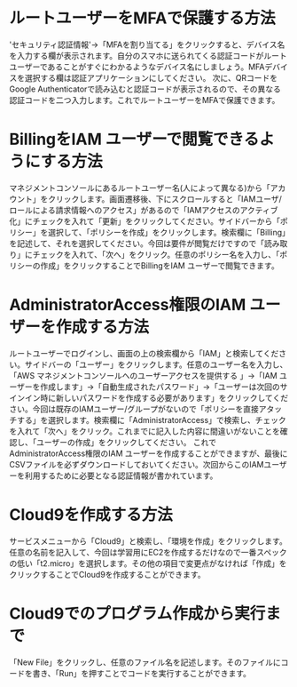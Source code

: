 # ルートユーザーをMFAで保護する方法
'セキュリティ認証情報'→「MFAを割り当てる」をクリックすると、デバイス名を入力する欄が表示されます。自分のスマホに送られてくる認証コードがルートユーザーであることがすぐにわかるようなデバイス名にしましょう。MFAデバイスを選択する欄は認証アプリケーションにしてください。
次に、QRコードをGoogle Authenticatorで読み込むと認証コードが表示されるので、その異なる認証コードを二つ入力します。これでルートユーザーをMFAで保護できます。

# BillingをIAM ユーザーで閲覧できるようにする方法
マネジメントコンソールにあるルートユーザー名(人によって異なる)から「アカウント」をクリックします。画面遷移後、下にスクロールすると「IAMユーザ/ロールによる請求情報へのアクセス」があるので「IAMアクセスのアクティブ化」にチェックを入れて「更新」をクリックしてください。サイドバーから「ポリシー」を選択して、「ポリシーを作成」をクリックします。検索欄に「Billing」を記述して、それを選択してください。今回は要件が閲覧だけですので「読み取り」にチェックを入れて、「次へ」をクリック。任意のポリシー名を入力し、「ポリシーの作成」をクリックすることでBillingをIAM ユーザーで閲覧できます。

# AdministratorAccess権限のIAM ユーザーを作成する方法
ルートユーザーでログインし、画面の上の検索欄から「IAM」と検索してください。サイドバーの「ユーザー」をクリックします。任意のユーザー名を入力し、「AWS マネジメントコンソールへのユーザーアクセスを提供する 」→「IAM ユーザーを作成します」→「自動生成されたパスワード」→「ユーザーは次回のサインイン時に新しいパスワードを作成する必要があります」をクリックしてください。今回は既存のIAMユーザー/グループがないので「ポリシーを直接アタッチする」を選択します。検索欄に「AdministratorAccess」で検索し、チェックを入れて「次へ」をクリック。これまでに記入した内容に間違いがないことを確認し、「ユーザーの作成」をクリックしてください。
これでAdministratorAccess権限のIAM ユーザーを作成することができますが、最後にCSVファイルを必ずダウンロードしておいてください。次回からこのIAMユーザーを利用するために必要となる認証情報が書かれています。

# Cloud9を作成する方法
サービスメニューから「Cloud9」と検索し、「環境を作成」をクリックします。任意の名前を記入して、今回は学習用にEC2を作成するだけなので一番スペックの低い「t2.micro」を選択します。その他の項目で変更点がなければ「作成」をクリックすることでCloud9を作成することができます。

# Cloud9でのプログラム作成から実行まで
「New File」をクリックし、任意のファイル名を記述します。そのファイルにコードを書き、「Run」を押すことでコードを実行することができます。

